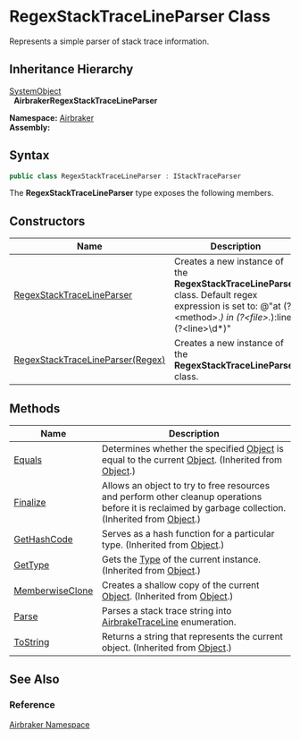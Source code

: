 RegexStackTraceLineParser Class
===============================
Represents a simple parser of stack trace information.


Inheritance Hierarchy
---------------------
[SystemObject][1]  
  **AirbrakerRegexStackTraceLineParser**  

**Namespace:** [Airbraker][2]  
**Assembly:**

Syntax
------

```csharp
public class RegexStackTraceLineParser : IStackTraceParser
```

The **RegexStackTraceLineParser** type exposes the following members.


Constructors
------------

Name                                  | Description                                                                                                                                                          
------------------------------------- | -------------------------------------------------------------------------------------------------------------------------------------------------------------------- 
[RegexStackTraceLineParser][3]        | Creates a new instance of the **RegexStackTraceLineParser** class. Default regex expression is set to: @"at (?&lt;method>.*) in (?&lt;file>.*):line (?&lt;line>\d*)" 
[RegexStackTraceLineParser(Regex)][4] | Creates a new instance of the **RegexStackTraceLineParser** class.                                                                                                   


Methods
-------

Name                  | Description                                                                                                                                                
--------------------- | ---------------------------------------------------------------------------------------------------------------------------------------------------------- 
[Equals][5]           | Determines whether the specified [Object][1] is equal to the current [Object][1]. (Inherited from [Object][1].)                                            
[Finalize][6]         | Allows an object to try to free resources and perform other cleanup operations before it is reclaimed by garbage collection. (Inherited from [Object][1].) 
[GetHashCode][7]      | Serves as a hash function for a particular type. (Inherited from [Object][1].)                                                                             
[GetType][8]          | Gets the [Type][9] of the current instance. (Inherited from [Object][1].)                                                                                  
[MemberwiseClone][10] | Creates a shallow copy of the current [Object][1]. (Inherited from [Object][1].)                                                                           
[Parse][11]           | Parses a stack trace string into [AirbrakeTraceLine][12] enumeration.                                                                                      
[ToString][13]        | Returns a string that represents the current object. (Inherited from [Object][1].)                                                                         


See Also
--------

### Reference
[Airbraker Namespace][2]  

[1]: http://msdn.microsoft.com/en-us/library/e5kfa45b
[2]: ../README.md
[3]: _ctor.md
[4]: _ctor_1.md
[5]: http://msdn.microsoft.com/en-us/library/bsc2ak47
[6]: http://msdn.microsoft.com/en-us/library/4k87zsw7
[7]: http://msdn.microsoft.com/en-us/library/zdee4b3y
[8]: http://msdn.microsoft.com/en-us/library/dfwy45w9
[9]: http://msdn.microsoft.com/en-us/library/42892f65
[10]: http://msdn.microsoft.com/en-us/library/57ctke0a
[11]: Parse.md
[12]: ../../Airbraker.Data/AirbrakeTraceLine/README.md
[13]: http://msdn.microsoft.com/en-us/library/7bxwbwt2